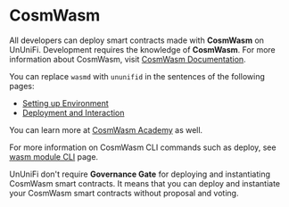 # CosmWasm

All developers can deploy smart contracts made with **CosmWasm** on UnUniFi.
Development requires the knowledge of **CosmWasm**.
For more information about CosmWasm, visit [CosmWasm Documentation](https://docs.cosmwasm.com/docs/).

You can replace `wasmd` with `ununifid` in the sentences of the following pages:

- [Setting up Environment](https://docs.cosmwasm.com/docs/getting-started/setting-env)
- [Deployment and Interaction](https://docs.cosmwasm.com/docs/getting-started/interact-with-contract)

You can learn more at [CosmWasm Academy](https://academy.cosmwasm.com/) as well.

For more information on CosmWasm CLI commands such as deploy, see [wasm module CLI](../cli/modules/wasm.md) page.

UnUniFi don't require **Governance Gate** for deploying and instantiating CosmWasm smart contracts.
It means that you can deploy and instantiate your CosmWasm smart contracts without proposal and voting.
